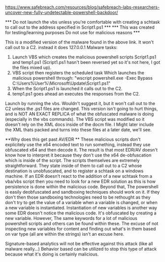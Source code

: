 https://www.safebreach.com/resources/blog/safebreach-labs-researchers-uncover-new-fully-undetectable-powershell-backdoor/


*** Do not launch the vbs unless you're comfortable with creating a schtask to call out to the address specified in Script1.ps1 ***
*** This was created for testing/learning purposes Do not use for malicious reasons ***

This is a modified version of the malware found in the above link. It won't call out to a C2. instead it does 127.0.0.1
Malware tasks:

  1. Launch VBS which creates the malicious powershell scripts Script1.ps1 and temp1.ps1 (Script1.ps1 hasn't been reversed yet so it's not here, I got the files mixed up).
  2. VBS script then registers the scheduled task Which launches the malicious powershell through:
        "wscript powershell.exe -Exec Bypass C:\Users\%User%\Microsoft\Update\Script1.ps1"
  3. When the Script1.ps1 is launched it calls out to the C2.
  4. temp1.ps1 goes ahead an executes the responses from the C2. 

Launch by running the vbs.  Wouldn't suggest it, but it won't call out to the C2 unless the .ps1 files are changed. This version isn't going to hurt things, and is NOT AN EXACT REPLICA of what the obfuscated malware is doing (especially in the vbs commands). The VBS script was modified so it doesn't rely on the XML docs inside of the docm file. I Might later include the XML thats packed and turns into these files at a later date, we'll see.

**Why does this get past AV/EDR **
These malicious scripts don't explicitely use the x64 encoded text to run something, instead they use obfuscated x64 and then decode it. The result is that most EDR/AV doesn't know how to interpret it because they don't use the x64 de-obfuscation which is inside of the script.
The scripts themselves are extremely straightforward. They state inside of them to call out to a C2 whose destination is unobfuscated, and to register a schtask on a windows machine. If an EDR doesn't react to the addition of a new schtask from a vba/vbs script then you need to look for a new EDR solution as this is how persistence is done within the malicious code.  Beyond that, The powershell is easily deobfuscated and sandboxing techniques should work on it.  If they don't then those sandboxing technologies need to be rethought as they don't try to get the value of a variable when a variable is changed, or when a new variable is instantiated. 
Instantiation of new variables is another way some EDR doesn't notice the malicious code. It's obfuscated by creating a new variable.  However, The same keywords for a lot of malicious powershell scripts and others can be found within these. The excuse of not inspecting new variables for content and finding out what's in them based on var type (all are within the strings) isn't an excuse here. 

Signature-based analytics will not be effective against this attack (like all malware really...) Behavior based can be utilized to stop this type of attack because what it's doing is certainly malicious. 
